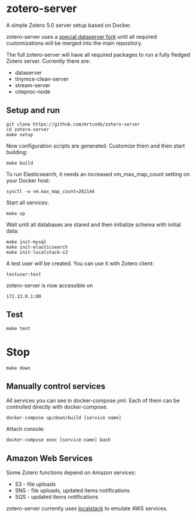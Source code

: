 # zotero-server

A simple Zotero 5.0 server setup based on Docker.

zotero-server uses a [special dataserver fork](https://github.com/mrtcode/dataserver/tree/tmp/docker)
until all required customizations will be merged into the main repository.

The full zotero-server will have all required packages to run a fully fledged Zotero server.
Currently there are:

- dataserver
- tinymce-clean-server
- stream-server
- citeproc-node

## Setup and run

```
git clone https://github.com/mrtcode/zotero-server
cd zotero-server
make setup
```

Now configuration scripts are generated. Customize them and then start building:

```
make build
```

To run Elasticsearch, it needs an increased vm_max_map_count setting on your Docker host:

```
sysctl -w vm.max_map_count=262144
```

Start all services:
```
make up
```


Wait until all databases are stared and then initialize schema with initial data:

```
make init-mysql
make init-elasticsearch
make init-localstack-s3
```

A test user will be created. You can use it with Zotero client:

```
testuser:test
```

zotero-server is now accessible on

```
172.13.0.1:80
```


## Test

```
make test
```

# Stop
```
make down
```

## Manually control services

All services you can see in docker-compose.yml.
Each of them can be controlled directly with docker-compose.

```
docker-compose up/down/build [service name]
```

Attach console:

```
docker-compose exec [service-name] bash
```

## Amazon Web Services

Some Zotero functions depend on Amazon services:

- S3 - file uploads
- SNS - file uploads, updated items notifications
- SQS - updated items notifications

zotero-server currently uses [localstack](https://github.com/atlassian/localstack)
to emulate AWS services.






